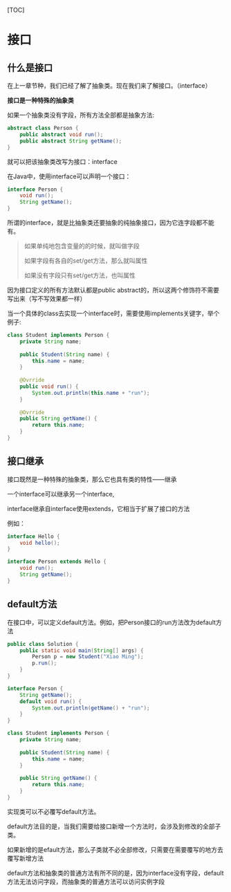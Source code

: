 [TOC]

# 接口

## 什么是接口

在上一章节种，我们已经了解了抽象类。现在我们来了解接口。（interface）

**接口是一种特殊的抽象类**

如果一个抽象类没有字段，所有方法全部都是抽象方法:

```java
abstract class Person {
    public abstract void run();
    public abstract String getName();
}
```

就可以把该抽象类改写为接口：interface



在Java中，使用interface可以声明一个接口：

```java
interface Person {
    void run();
    String getName();
}
```

所谓的interface，就是比抽象类还要抽象的纯抽象接口，因为它连字段都不能有。

> 如果单纯地包含变量的的时候，就叫做字段
>
> 如果字段有各自的set/get方法，那么就叫属性
>
> 如果没有字段只有set/get方法，也叫属性



因为接口定义的所有方法默认都是public abstract的，所以这两个修饰符不需要写出来（写不写效果都一样）

当一个具体的class去实现一个interface时，需要使用implements关键字，举个例子:

```java
class Student implements Person {
    private String name;
    
    public Student(String name) {
        this.name = name;
    }
    
    @Ovrride
    public void run() {
        System.out.println(this.name + "run");
    }
    
    @Ovrride
    public String getName() {
        return this.name;
    }
}
```



## 接口继承

接口既然是一种特殊的抽象类，那么它也具有类的特性——继承

一个interface可以继承另一个interface,

interface继承自interface使用extends，它相当于扩展了接口的方法

例如：

```java
interface Hello {
    void hello();
}

interface Person extends Hello {
    void run();
    String getName();
}
```



## default方法

在接口中，可以定义default方法。例如，把Person接口的run方法改为default方法

```java
public class Solution {
    public static void main(String[] args) {
        Person p = new Student("Xiao Ming");
        p.run();
    }
}

interface Person {
    String getName();
    default void run() {
        System.out.println(getName() + "run");
    }
}

class Student implements Person {
    private String name;
    
    public Student(String name) {
        this.name = name;
    }
    
    public String getName() {
        return this.name;
    }
}
```



实现类可以不必覆写default方法。

default方法目的是，当我们需要给接口新增一个方法时，会涉及到修改的全部子类。

如果新增的是efault方法，那么子类就不必全部修改，只需要在需要覆写的地方去覆写新增方法

default方法和抽象类的普通方法有所不同的是，因为interface没有字段，default方法无法访问字段，而抽象类的普通方法可以访问实例字段